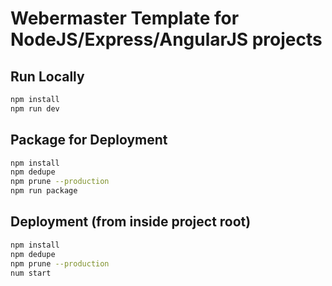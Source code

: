 # Webermaster Template for NodeJS/Express/AngularJS projects

## Run Locally
```bash
npm install
npm run dev
```

## Package for Deployment
```bash
npm install
npm dedupe
npm prune --production
npm run package
```

## Deployment (from inside project root)
```bash
npm install
npm dedupe
npm prune --production
num start
```
